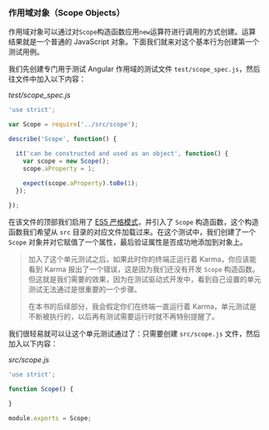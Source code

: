 ### 作用域对象（Scope Objects）

作用域对象可以通过对`Scope`构造函数应用`new`运算符进行调用的方式创建。运算结果就是一个普通的 JavaScript 对象。下面我们就来对这个基本行为创建第一个测试用例。

我们先创建专门用于测试 Angular 作用域的测试文件 `test/scope_spec.js`，然后往文件中加入以下内容：

_test/scope_spec.js_

```js
'use strict';

var Scope = require('../src/scope');

describe('Scope', function() {

  it('can be constructed and used as an object', function() {
    var scope = new Scope();
    scope.aProperty = 1;
  
    expect(scope.aProperty).toBe(1);
  });

});
```

在该文件的顶部我们启用了 [ES5 严格模式](https://developer.mozilla.org/en-US/docs/Web/JavaScript/Reference/Strict_mode)，并引入了 `Scope` 构造函数，这个构造函数我们希望从 `src` 目录的对应文件加载过来。在这个测试中，我们创建了一个 `Scope` 对象并对它赋值了一个属性，最后验证属性是否成功地添加到对象上。

> 加入了这个单元测试之后，如果此时你的终端正运行着 Karma，你应该能看到 Karma 报出了一个错误，这是因为我们还没有开发 `Scope` 构造函数。但这就是我们需要的效果，因为在测试驱动式开发中，看到自己设置的单元测试无法通过是很重要的一个步骤。
>
> 在本书的后续部分，我会假定你们在终端一直运行着 Karma，单元测试是不断被执行的，以后再有测试需要运行时就不再特别提醒了。

我们很轻易就可以让这个单元测试通过了：只需要创建 `src/scope.js` 文件，然后加入以下内容：

_src/scope.js_

```js
'use strict';

function Scope() {

}

module.exports = Scope;
```